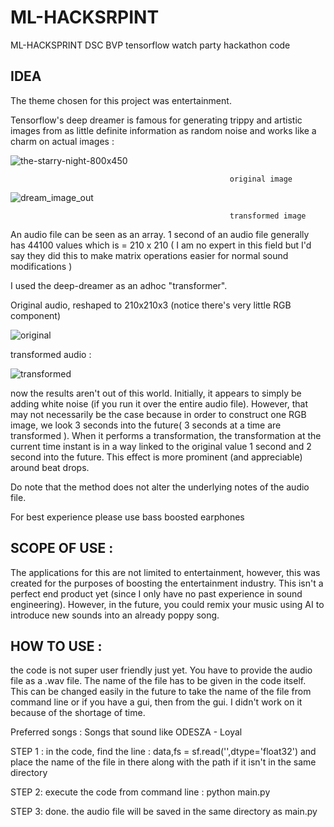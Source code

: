 # ML-HACKSRPINT
ML-HACKSPRINT DSC BVP tensorflow watch party hackathon code

## IDEA 
The theme chosen for this project was entertainment. 

Tensorflow's deep dreamer is famous for generating trippy and artistic images from as little definite information as random noise and works like a charm on actual images : 

![the-starry-night-800x450](https://user-images.githubusercontent.com/24889667/54002515-d9f16b00-4174-11e9-951f-5cad45c6fd85.jpg)

                                                     original image 

![dream_image_out](https://user-images.githubusercontent.com/24889667/54002526-e4ac0000-4174-11e9-8dac-bdd391860df3.jpg)

                                                     transformed image 

An audio file can be seen as an array. 1 second of an audio file generally has 44100 values which is = 210 x 210 ( I am no expert in this field but I'd say they did this to make matrix operations easier for normal sound modifications )

I used the deep-dreamer as an adhoc "transformer". 

Original audio, reshaped to 210x210x3 (notice there's very little RGB component)

![original](https://user-images.githubusercontent.com/24889667/54002272-fd67e600-4173-11e9-9990-bac587a9e047.jpg)

transformed audio : 

![transformed](https://user-images.githubusercontent.com/24889667/54002274-02c53080-4174-11e9-95cb-f5cc79db16a3.jpg)

now the results aren't out of this world. Initially, it appears to simply be adding white noise (if you run it over the entire audio file). However, that may not necessarily be the case because in order to construct one RGB image, we look 3 seconds into the future( 3 seconds at a time are transformed ). When it performs a transformation, the transformation at the current time instant is in a way linked to the original value 1 second and 2 second into the future. This effect is more prominent (and appreciable) around beat drops. 

Do note that the method does not alter the underlying notes of the audio file.

For best experience please use bass boosted earphones

## SCOPE OF USE : 
The applications for this are not limited to entertainment, however, this was created for the purposes of boosting the entertainment industry. This isn't a perfect end product yet (since I only have no past experience in sound engineering). However, in the future, you could remix your music using AI to introduce new sounds into an already poppy song.  

## HOW TO USE :
the code is not super user friendly just yet. You have to provide the audio file as a .wav file. The name of the file has to be given in the code itself. This can be changed easily in the future to take the name of the file from command line or if you have a gui, then from the gui. I didn't work on it because of the shortage of time.

Preferred songs : Songs that sound like ODESZA - Loyal

STEP 1 : 
in the code, find the line :
data,fs = sf.read('',dtype='float32')
and place the name of the file in there along with the path if it isn't in the same directory

STEP 2: 
execute the code from command line :
python main.py

STEP 3:
done. the audio file will be saved in the same directory as main.py


